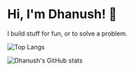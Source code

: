 # Hi, I'm Dhanush! 👋
I build stuff for fun, or to solve a problem.

![Top Langs](https://github-readme-stats.vercel.app/api/top-langs/?username=IceCreamInTheDesert&layout=donut) 

![Dhanush's GitHub stats](https://github-readme-stats.vercel.app/api?username=IceCreamInTheDesert&show_icons,prs_merged_percentage=true&theme=vue-dark)


